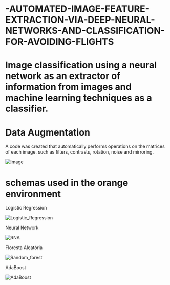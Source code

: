 # -AUTOMATED-IMAGE-FEATURE-EXTRACTION-VIA-DEEP-NEURAL-NETWORKS-AND-CLASSIFICATION-FOR-AVOIDING-FLIGHTS

# Image classification using a neural network as an extractor of information from images and machine learning techniques as a classifier.

# Data Augmentation

A code was created that automatically performs operations on the matrices of each image. such as filters, contrasts, rotation, noise and mirroring.

![image](https://user-images.githubusercontent.com/46453745/162775246-0032c62d-0296-4023-977b-97c5123c7aa4.png)


# schemas used in the orange environment

Logistic Regression

![Logistic_Regression](https://user-images.githubusercontent.com/46453745/162771070-a213871d-bc40-4a52-9204-5f0b25642120.png)

Neural Network 

![RNA](https://user-images.githubusercontent.com/46453745/162771104-c5f4f891-cc65-4ac9-9626-2ccfd6ac1c44.png)


Floresta Aleatória

![Random_forest](https://user-images.githubusercontent.com/46453745/162771128-fb978fa6-376e-47ce-9a3f-dbf86679059d.png)

AdaBoost

![AdaBoost](https://user-images.githubusercontent.com/46453745/162771145-6e940ee6-7434-48fd-9b4e-9cc8ef0afa3d.png)
